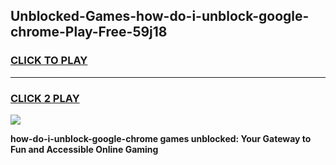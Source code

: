 
## Unblocked-Games-how-do-i-unblock-google-chrome-Play-Free-59j18
<h3>
<a href="https://premium76.site?title=how-do-i-unblock-google-chrome&ref=18A1">CLICK TO PLAY</a></h3>
<hr>

<h3>
<a href="https://premium76.site?title=how-do-i-unblock-google-chrome&ref=18A1">CLICK 2 PLAY</a>
  
</h3>

<a href="https://premium76.site?title=how-do-i-unblock-google-chrome&ref=18A1"><img src="https://clearcache.store/games.png"></a>


**how-do-i-unblock-google-chrome games unblocked: Your Gateway to Fun and Accessible Online Gaming**

